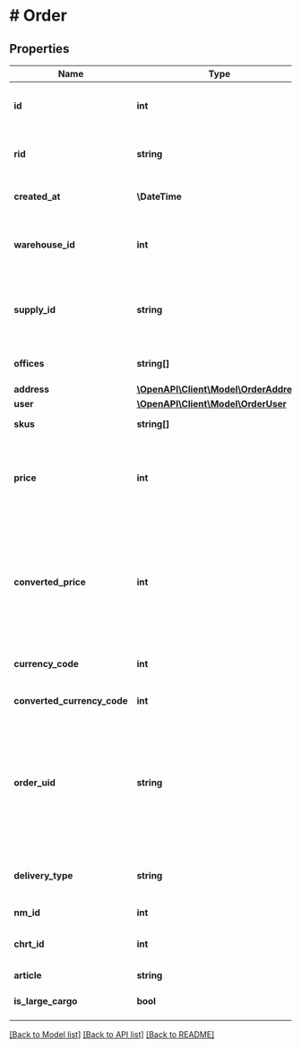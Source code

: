 # # Order

## Properties

Name | Type | Description | Notes
------------ | ------------- | ------------- | -------------
**id** | **int** | Идентификатор сборочного задания в Маркетплейсе | [optional]
**rid** | **string** | Идентификатор сборочного задания в системе Wildberries | [optional]
**created_at** | **\DateTime** | Дата создания сборочного задания (RFC3339) | [optional]
**warehouse_id** | **int** | Идентификатор склада продавца, на который поступило сборочное задание | [optional]
**supply_id** | **string** | Идентификатор поставки. Возвращается, если заказ закреплён за поставкой | [optional]
**offices** | **string[]** | Список офисов, куда следует привезти товар | [optional]
**address** | [**\OpenAPI\Client\Model\OrderAddress**](OrderAddress.md) |  | [optional]
**user** | [**\OpenAPI\Client\Model\OrderUser**](OrderUser.md) |  | [optional]
**skus** | **string[]** | Массив баркодов товара | [optional]
**price** | **int** | Цена в валюте продажи с учетом всех скидок, умноженная на 100. Код валюты продажи в поле currencyCode. | [optional]
**converted_price** | **int** | Цена в валюте продажи с учетом всех скидок, сконвертированная по курсу на момент продажи в российские копейки. Предоставляется в информационных целях. | [optional]
**currency_code** | **int** | Код валюты продажи (ISO 4217) | [optional]
**converted_currency_code** | **int** | Код валюты страны продавца (ISO 4217) | [optional]
**order_uid** | **string** | Идентификатор транзакции для группировки сборочных заданий. Сборочные задания в одной корзине покупателя будут иметь одинаковый orderUID | [optional]
**delivery_type** | **string** | Тип доставки: fbs - доставка на склад Wildberries, dbs - доставка силами продавца | [optional]
**nm_id** | **int** | Артикул WB | [optional]
**chrt_id** | **int** | Идентификатор размера товара в системе Wildberries | [optional]
**article** | **string** | Артикул продавца | [optional]
**is_large_cargo** | **bool** | сКГТ-признак товара, на который был сделан заказ | [optional]

[[Back to Model list]](../../README.md#models) [[Back to API list]](../../README.md#endpoints) [[Back to README]](../../README.md)
